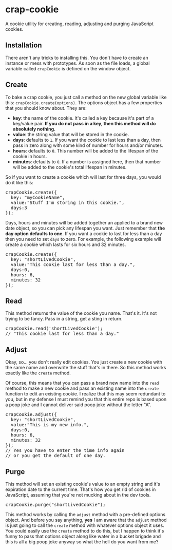 # crap-cookie
A cookie utility for creating, reading, adjusting and purging JavaScript cookies.

## Installation
There aren't any tricks to installing this. You don't have to create an instance or mess with prototypes. As soon as the file loads, a global variable called <code>crapCookie</code> is defined on the window object.

## Create
To bake a crap cookie, you just call a method on the new global variable like this: <code>crapCookie.create(options)</code>. The options object has a few properties that you should know about. They are:

* <strong>key</strong>: the name of the cookie. It's called a key because it's part of a key/value pair. <strong>If you do not pass in a key, then this method will do absolutely nothing.</strong>
* <strong>value</strong>: the string value that will be stored in the cookie.
* <strong>days</strong>: defaults to <code>1</code>. If you want the cookie to last less than a day, then pass in zero along with some kind of number for hours and/or minutes.
* <strong>hours</strong>: defaults to <code>0</code>. This number will be added to the lifespan of the cookie in hours.
* <strong>minutes</strong>: defaults to <code>0</code>. If a number is assigned here, then that number will be added to the cookie's total lifespan in minutes.

So if you want to create a cookie which will last for three days, you would do it like this:
<pre>
crapCookie.create({
  key: "myCookieName",
  value:"Stuff I'm storing in this cookie.",
  days:3
});
</pre>

Days, hours and minutes will be added together an applied to a brand new date object, so you can pick any lifespan you want. Just remember that <strong>the day option defaults to one</strong>. If you want a cookie to last for less than a day then you need to set <code>days</code> to zero. For example, the following example will create a cookie which lasts for six hours and 32 minutes.

<pre>
crapCookie.create({
  key: "shortLivedCookie",
  value:"This cookie last for less than a day.",
  days:0,
  hours: 6,
  minutes: 32
});
</pre>

## Read
This method returns the value of the cookie you name. That's it. It's not trying to be fancy. Pass in a string, get a sting in return.
<pre>
crapCookie.read('shortLivedCookie');
// "This cookie last for less than a day."
</pre>

## Adjust
Okay, so... you don't really edit cookies. You just create a new cookie with the same name and overwrite the stuff that's in there. So this method works exactly like the <code>create</code> method.

Of course, this means that you can pass a brand new name into the <code>read</code> method to make a new cookie and pass an existing name into the <code>create</code> function to edit an existing cookie. I realize that this may seem redundant to you, but in my defense I must remind you that this entire repo is based upon a poop joke and I cannot deliver said poop joke without the letter "A". 
<pre>
crapCookie.adjust({
  key: "shortLivedCookie",
  value:"This is my new info.",
  days:0,
  hours: 6,
  minutes: 32
});
// Yes you have to enter the time info again 
// or you get the default of one day.
</pre>


## Purge
This method will set an existing cookie's value to an empty string and it's expiration date to the current time. That's how you get rid of cookies in JavaScript, assuming that you're not mucking about in the dev tools.
<pre>
crapCookie.purge("shortLivedCookie");
</pre>

This method works by calling the <code>adjust</code> method with a pre-defined options object. And before you say anything, <strong>yes</strong> I am aware that the <code>adjust</code> method is just going to call the <code>create</code> method with whatever options object it uses. You could easily use the <code>create</code> method to do this, but I happen to think it's funny to pass that options object along like water in a bucket brigade and this is all a big poop joke anyway so what the hell do you want from me?

